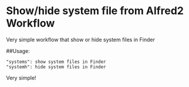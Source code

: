 Show/hide system file from Alfred2 Workflow
=====================

Very simple workflow that show or hide system files in Finder

##Usage:

	"systems": show system files in Finder
	"systemh": hide system files in Finder
    
Very simple!
